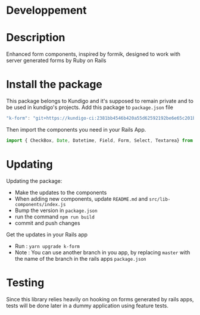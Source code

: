 # Developpement


# Description

Enhanced form components, inspired by formik, designed to work with server generated forms by Ruby on Rails

# Install the package

This package belongs to Kundigo and it's supposed to remain private and to be used in kundigo's projects. Add this package to `package.json` file

```js
"k-form": "git+https://kundigo-ci:2381bb4546b420a55d62592192be6e65c201bf06@github.com/kundigo/k-form-js.git#master",
```

Then import the components you need in your Rails App.

```js
import { CheckBox, Date, Datetime, Field, Form, Select, Textarea} from 'k-form'
```

# Updating

Updating the package:

* Make the updates to the components
* When adding new components, update `README.md` and `src/lib-components/index.js`
* Bump the version in `package.json`
* run the command `npm run build`
* commit and push changes

Get the updates in your Rails app

* Run :  `yarn upgrade k-form`
* Note : You can use another branch in you app, by replacing `master` with the name of the branch in the rails apps `package.json` 

# Testing

Since this library relies heavily on hooking on forms generated by rails apps, tests will be done later in a dummy application using feature tests. 